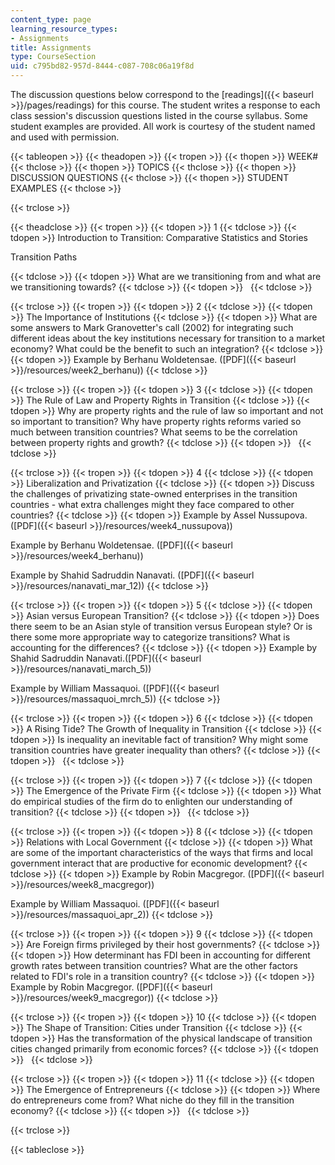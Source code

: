 ```yaml
---
content_type: page
learning_resource_types:
- Assignments
title: Assignments
type: CourseSection
uid: c795bd82-957d-8444-c087-708c06a19f8d
---
```


The discussion questions below correspond to the [readings]({{< baseurl >}}/pages/readings) for this course. The student writes a response to each class session's discussion questions listed in the course syllabus. Some student examples are provided. All work is courtesy of the student named and used with permission.

{{< tableopen >}}
{{< theadopen >}}
{{< tropen >}}
{{< thopen >}}
WEEK#
{{< thclose >}}
{{< thopen >}}
TOPICS
{{< thclose >}}
{{< thopen >}}
DISCUSSION QUESTIONS
{{< thclose >}}
{{< thopen >}}
STUDENT EXAMPLES
{{< thclose >}}

{{< trclose >}}

{{< theadclose >}}
{{< tropen >}}
{{< tdopen >}}
1
{{< tdclose >}}
{{< tdopen >}}
Introduction to Transition: Comparative Statistics and Stories

Transition Paths


{{< tdclose >}}
{{< tdopen >}}
What are we transitioning from and what are we transitioning towards?
{{< tdclose >}}
{{< tdopen >}}
 
{{< tdclose >}}

{{< trclose >}}
{{< tropen >}}
{{< tdopen >}}
2
{{< tdclose >}}
{{< tdopen >}}
The Importance of Institutions
{{< tdclose >}}
{{< tdopen >}}
What are some answers to Mark Granovetter's call (2002) for integrating such different ideas about the key institutions necessary for transition to a market economy? What could be the benefit to such an integration?
{{< tdclose >}}
{{< tdopen >}}
Example by Berhanu Woldetensae. ([PDF]({{< baseurl >}}/resources/week2_berhanu))
{{< tdclose >}}

{{< trclose >}}
{{< tropen >}}
{{< tdopen >}}
3
{{< tdclose >}}
{{< tdopen >}}
The Rule of Law and Property Rights in Transition
{{< tdclose >}}
{{< tdopen >}}
Why are property rights and the rule of law so important and not so important to transition? Why have property rights reforms varied so much between transition countries? What seems to be the correlation between property rights and growth?
{{< tdclose >}}
{{< tdopen >}}
 
{{< tdclose >}}

{{< trclose >}}
{{< tropen >}}
{{< tdopen >}}
4
{{< tdclose >}}
{{< tdopen >}}
Liberalization and Privatization
{{< tdclose >}}
{{< tdopen >}}
Discuss the challenges of privatizing state-owned enterprises in the transition countries - what extra challenges might they face compared to other countries?
{{< tdclose >}}
{{< tdopen >}}
Example by Assel Nussupova. ([PDF]({{< baseurl >}}/resources/week4_nussupova))  
  
Example by Berhanu Woldetensae. ([PDF]({{< baseurl >}}/resources/week4_berhanu))  
  
Example by Shahid Sadruddin Nanavati. ([PDF]({{< baseurl >}}/resources/nanavati_mar_12))
{{< tdclose >}}

{{< trclose >}}
{{< tropen >}}
{{< tdopen >}}
5
{{< tdclose >}}
{{< tdopen >}}
Asian versus European Transition?
{{< tdclose >}}
{{< tdopen >}}
Does there seem to be an Asian style of transition versus European style? Or is there some more appropriate way to categorize transitions? What is accounting for the differences?
{{< tdclose >}}
{{< tdopen >}}
Example by Shahid Sadruddin Nanavati.([PDF]({{< baseurl >}}/resources/nanavati_march_5))  
  
Example by William Massaquoi. ([PDF]({{< baseurl >}}/resources/massaquoi_mrch_5))
{{< tdclose >}}

{{< trclose >}}
{{< tropen >}}
{{< tdopen >}}
6
{{< tdclose >}}
{{< tdopen >}}
A Rising Tide? The Growth of Inequality in Transition
{{< tdclose >}}
{{< tdopen >}}
Is inequality an inevitable fact of transition? Why might some transition countries have greater inequality than others?
{{< tdclose >}}
{{< tdopen >}}
 
{{< tdclose >}}

{{< trclose >}}
{{< tropen >}}
{{< tdopen >}}
7
{{< tdclose >}}
{{< tdopen >}}
The Emergence of the Private Firm
{{< tdclose >}}
{{< tdopen >}}
What do empirical studies of the firm do to enlighten our understanding of transition?
{{< tdclose >}}
{{< tdopen >}}
 
{{< tdclose >}}

{{< trclose >}}
{{< tropen >}}
{{< tdopen >}}
8
{{< tdclose >}}
{{< tdopen >}}
Relations with Local Government
{{< tdclose >}}
{{< tdopen >}}
What are some of the important characteristics of the ways that firms and local government interact that are productive for economic development?
{{< tdclose >}}
{{< tdopen >}}
Example by Robin Macgregor. ([PDF]({{< baseurl >}}/resources/week8_macgregor))  
  
Example by William Massaquoi. ([PDF]({{< baseurl >}}/resources/massaquoi_apr_2))
{{< tdclose >}}

{{< trclose >}}
{{< tropen >}}
{{< tdopen >}}
9
{{< tdclose >}}
{{< tdopen >}}
Are Foreign firms privileged by their host governments?
{{< tdclose >}}
{{< tdopen >}}
How determinant has FDI been in accounting for different growth rates between transition countries? What are the other factors related to FDI's role in a transition country?
{{< tdclose >}}
{{< tdopen >}}
Example by Robin Macgregor. ([PDF]({{< baseurl >}}/resources/week9_macgregor))
{{< tdclose >}}

{{< trclose >}}
{{< tropen >}}
{{< tdopen >}}
10
{{< tdclose >}}
{{< tdopen >}}
The Shape of Transition: Cities under Transition
{{< tdclose >}}
{{< tdopen >}}
Has the transformation of the physical landscape of transition cities changed primarily from economic forces?
{{< tdclose >}}
{{< tdopen >}}
 
{{< tdclose >}}

{{< trclose >}}
{{< tropen >}}
{{< tdopen >}}
11
{{< tdclose >}}
{{< tdopen >}}
The Emergence of Entrepreneurs
{{< tdclose >}}
{{< tdopen >}}
Where do entrepreneurs come from? What niche do they fill in the transition economy?
{{< tdclose >}}
{{< tdopen >}}
 
{{< tdclose >}}

{{< trclose >}}

{{< tableclose >}}